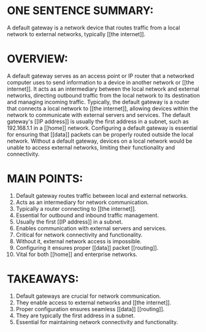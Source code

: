 # ONE SENTENCE SUMMARY:
A default gateway is a network device that routes traffic from a local network to external networks, typically [[the internet]].

# OVERVIEW:
A default gateway serves as an access point or IP router that a networked computer uses to send information to a device in another network or [[the internet]]. It acts as an intermediary between the local network and external networks, directing outbound traffic from the local network to its destination and managing incoming traffic. Typically, the default gateway is a router that connects a local network to [[the internet]], allowing devices within the network to communicate with external servers and services. The default gateway's [[IP address]] is usually the first address in a subnet, such as 192.168.1.1 in a [[home]] network. Configuring a default gateway is essential for ensuring that [[data]] packets can be properly routed outside the local network. Without a default gateway, devices on a local network would be unable to access external networks, limiting their functionality and connectivity.

# MAIN POINTS:
1. Default gateway routes traffic between local and external networks.
2. Acts as an intermediary for network communication.
3. Typically a router connecting to [[the internet]].
4. Essential for outbound and inbound traffic management.
5. Usually the first [[IP address]] in a subnet.
6. Enables communication with external servers and services.
7. Critical for network connectivity and functionality.
8. Without it, external network access is impossible.
9. Configuring it ensures proper [[data]] packet [[routing]].
10. Vital for both [[home]] and enterprise networks.

# TAKEAWAYS:
1. Default gateways are crucial for network communication.
2. They enable access to external networks and [[the internet]].
3. Proper configuration ensures seamless [[data]] [[routing]].
4. They are typically the first address in a subnet.
5. Essential for maintaining network connectivity and functionality.